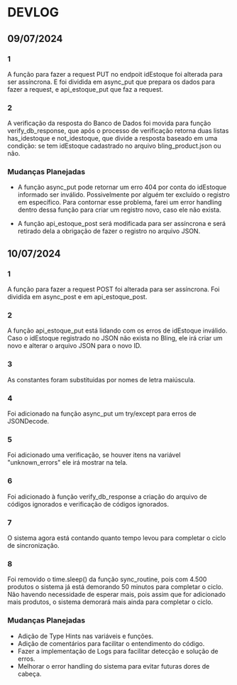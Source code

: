 # DEVLOG

## 09/07/2024

### 1
A função para fazer a request PUT no endpoit idEstoque foi alterada para ser assíncrona. E foi dividida em async_put que prepara os dados para fazer a request, e api_estoque_put que faz a request.

### 2
A verificação da resposta do Banco de Dados foi movida para função verify_db_response, que após o processo de verificação retorna duas listas
has_idestoque e not_idestoque, que divide a resposta baseado em uma condição: se tem idEstoque cadastrado no arquivo bling_product.json ou não.

### Mudanças Planejadas

- A função async_put pode retornar um erro 404 por conta do idEstoque informado ser inválido. Possivelmente por alguém ter excluído o registro em específico. Para contornar esse problema, farei um error handling dentro dessa função para criar um registro novo, caso ele não exista.

- A função api_estoque_post será modificada para ser assíncrona e será retirado dela a obrigação de fazer o registro no arquivo JSON.

## 10/07/2024

### 1

A função para fazer a request POST foi alterada para ser assíncrona. Foi dividida em async_post e em api_estoque_post. 

### 2

A função api_estoque_put está lidando com os erros de idEstoque inválido. Caso o idEstoque registrado no JSON não exista no Bling, ele irá criar um novo e alterar o arquivo JSON para o novo ID.

### 3

As constantes foram substituidas por nomes de letra maiúscula.

### 4

Foi adicionado na função async_put um try/except para erros de JSONDecode.

### 5 

Foi adicionado uma verificação, se houver itens na variável "unknown_errors" ele irá mostrar na tela.

### 6

Foi adicionado à função verify_db_response a criação do arquivo de códigos ignorados e verificação de códigos ignorados. 

### 7 

O sistema agora está contando quanto tempo levou para completar o ciclo de sincronização.

### 8 

Foi removido o time.sleep() da função sync_routine, pois com 4.500 produtos o sistema já está demorando 50 minutos para completar o ciclo. Não havendo necessidade de esperar mais, pois assim que for adicionado mais produtos, o sistema demorará mais ainda para completar o ciclo.

### Mudanças Planejadas

- Adição de Type Hints nas variáveis e funções. 
- Adição de comentários para facilitar o entendimento do código.
- Fazer a implementação de Logs para facilitar detecção e solução de erros.
- Melhorar o error handling do sistema para evitar futuras dores de cabeça.